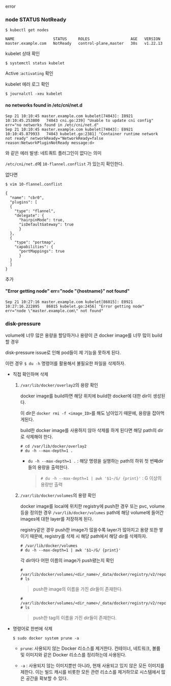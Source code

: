 error



### node STATUS NotReady

```
$ kubectl get nodes
```

```
NAME                 STATUS     ROLES                  AGE   VERSION
master.example.com   NotReady   control-plane,master   30s   v1.22.13
```



kubelet 상태 확인

```
$ systemctl status kubelet
```

Active :`activating` 확인



kubelet 에러 로그 확인

```
$ journalctl -xeu kubelet
```





#### no networks found in /etc/cni/net.d

```
Sep 21 10:10:45 master.example.com kubelet[74043]: I0921 10:10:45.253800   74043 cni.go:239] "Unable to update cni config" err="no networks found in /etc/cni/net.d"
Sep 21 10:10:45 master.example.com kubelet[74043]: E0921 10:10:45.879933   74043 kubelet.go:2381] "Container runtime network not ready" networkReady="NetworkReady=false reason:NetworkPluginNotReady message:d>
```

와 같은 에러 발생: 네트쿼트 플러그인이 없다는 의미

`/etc/cni/net.d`에 `10-flannel.conflist` 가 있는지 확인한다. 

없다면 

```
$ vim 10-flannel.conflist
```

```
{
  "name": "cbr0",
  "plugins": [
  {
    "type": "flannel",
    "delegate": {
      "hairpinMode": true,
      "isDefaultGateway": true
      }
  },
  {
    "type": "portmap",
    "capabilities": {
      "portMappings": true
      }
  }
  ]
}
```

추가



#### "Error getting node" err="node \"{hostname}\" not found"

```
Sep 21 10:27:16 master.example.com kubelet[86015]: E0921 10:27:16.222895   86015 kubelet.go:2456] "Error getting node" err="node \"master.example.com\" not found"
```







### disk-pressure

volume에 너무 많은 용량을 할당하거나 용량이 큰 docker image를 너무 많이 build할 경우

disk-pressure issue로 인해 pod들이 제 기능을 못하게 된다.

이런 경우 `$ du -h` 명령어를 활용해서 불필요한 파일을 삭제하자.



- 직접 확인하며 삭제

  1. `/var/lib/docker/overlay2`의 용량 확인

     docker image를 build하면 해당 위치에 build한 docker에 대한 dir이 생성된다.

     이 dir은 `docker rmi -f <image_ID>`를 해도 남아있기 때문에, 용량을 잡아먹게된다.

     build한 docker image를 사용하지 않아 삭제를 하게 된다면 해당 path의 dir로 삭제해야 한다.

     ```
     # cd /var/lib/docker/overlay2
     # du -h --max-depth=1 .
     ```

     - `du -h --max-depth=1 .` : 해당 명령을 실행하는 path의 하위 첫 번째dir들의 용량을 출력한다.

       > `# du -h --max-depth=1 | awk '$1~/G/ {print}'` : G 이상의 용량만 출력

  2. `/var/lib/docker/volumes`의 용량 확인

     docker image를 local에 위치한 registry에 push한 경우 또는 pvc, volume등을 정의한 경우 `/var/lib/docker/volumes` path에 해당 volume에 들어간 images에 대한 layer를 저장하게 된다.

     registry같은 경우 push한 image가 많을수록 layer가 많아지고 용량 또한 쌓이기 때문에, registry를 삭제 시 해당 path에서 해당 dir를 삭제하자.

     ````
     # /var/lib/docker/volumes
     # du -h --max-depth=1 | awk '$1~/G/ {print}'
     ````

     각 dir마다 어떤 이름의 image가 push됐는지 확인

     ```
     # /var/lib/docker/volumes/<dir_name>/_data/docker/registry/v2/repositories
     # ls
     ```

     > push한 image의 이름을 가진 dir들이 존재한다.

     ```
     # /var/lib/docker/volumes/<dir_name>/_data/docker/registry/v2/repositories/<image_name>/_manifests/tags
     # ls
     ```

     > push한 tag의 이름을 가진 dir들이 존재한다.

- 명령어로 한번에 삭제

  ```
  $ sudo docker system prune -a
  ```

  - `prune`: 사용되지 않는 Docker 리소스를 제거한다. 컨테이너, 네트워크, 볼륨 및 이미지와 같은 Docker 리소스를 정리하는데 사용된다.

  - `-a` : 사용되지 않는 이미지뿐만 아니라, 현재 사용되고 있지 않은 모든 이미지를 제한다. 이는 빌드 캐시를 비롯한 모든 관련 리소스를 제거하므로 시스템에서 많은 공간을 확보할 수 있다.

    
